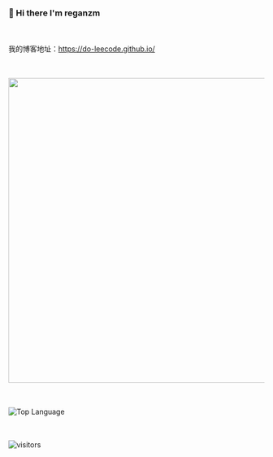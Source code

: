 ### :lemon: Hi there I'm reganzm 

<br><br>
我的博客地址：<url>https://do-leecode.github.io/</url>

<br><br>
<img align='center'  width="600" src="https://github-readme-stats.vercel.app/api?username=reganzm&show_icons=true&title_color=fff&icon_color=79ff97&text_color=9f9f9f&bg_color=151515"></img>

<br><br>
![Top Language](https://github-readme-stats.vercel.app/api/top-langs/?username=reganzm&theme=radical)

<br><br>
![visitors](https://visitor-badge.laobi.icu/badge?page_id=reganzm)
